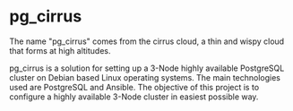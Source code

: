 # pg_cirrus
The name "pg_cirrus" comes from the cirrus cloud, a thin and wispy cloud that forms at high altitudes.

pg_cirrus is a solution for setting up a 3-Node highly available PostgreSQL cluster on Debian based Linux operating systems.
The main technologies used are PostgreSQL and Ansible.
The objective of this project is to configure a highly available 3-Node cluster in easiest possible way.
